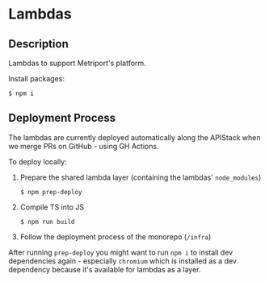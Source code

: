 # Lambdas

## Description

Lambdas to support Metriport's platform.

Install packages:

```shell
$ npm i
```

## Deployment Process

The lambdas are currently deployed automatically along the APIStack when we merge PRs on GitHub - using GH Actions.

To deploy locally:

1. Prepare the shared lambda layer (containing the lambdas' `node_modules`)
   ```shell
   $ npm prep-deploy
   ```
1. Compile TS into JS
   ```shell
   $ npm run build
   ```
1. Follow the deployment process of the monorepo (`/infra`)

After running `prep-deploy` you might want to run `npm i` to install dev dependencies again - especially
`chromium` which is installed as a dev dependency because it's available for lambdas as a layer.
